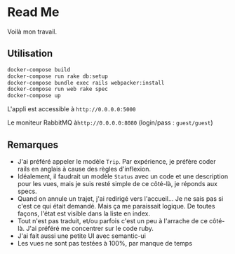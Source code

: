 # Read Me

Voilà mon travail.

## Utilisation

``` sh
docker-compose build
docker-compose run rake db:setup
docker-compose bundle exec rails webpacker:install
docker-compose run web rake spec
docker-compose up
```

L'appli est accessible à `http://0.0.0.0:5000`

Le moniteur RabbitMQ à`http://0.0.0.0:8080` (login/pass : `guest/guest`)

## Remarques
* J'ai préféré appeler le modèle `Trip`. Par expérience, je préfère coder rails en
 anglais à cause des règles d'inflexion.
* Idéalement, il faudrait un modèle `Status` avec un code et une description
  pour les vues, mais je suis resté simple de ce côté-là, je réponds aux specs.
* Quand on annule un trajet, j'ai redirigé vers l'accueil... Je ne sais pas si
  c'est ce qui était demandé. Mais ça me paraissait logique. De toutes façons,
  l'état est visible dans la liste en index.
* Tout n'est pas traduit, et/ou parfois c'est un peu à l'arrache de ce côté-là.
  J'ai préféré me concentrer sur le code ruby.
* J'ai fait aussi une petite UI avec semantic-ui
* Les vues ne sont pas testées à 100%, par manque de temps
